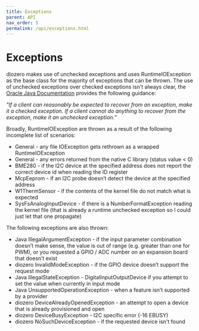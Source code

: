 ```yaml
---
title: Exceptions
parent: API
nav_order: 5
permalink: /api/exceptions.html
---
```


# Exceptions

diozero makes use of unchecked exceptions and uses RuntimeIOException as the base class for
the majority of exceptions that can be thrown.
The use of unchecked exceptions over checked exceptions isn't always clear, the
[Oracle Java Documentation](https://docs.oracle.com/javase/tutorial/essential/exceptions/runtime.html)
provides the following guidance:

_"If a client can reasonably be expected to recover from an exception, make it a checked exception. If a client cannot do anything to recover from the exception, make it an unchecked exception.”_ 

Broadly, RuntimeIOException are thrown as a result of the following incomplete list of scenarios:

* General - any file IOException gets rethrown as a wrapped RuntimeIOException
* General - any errors returned from the native C library (status value < 0)
* BME280 - if the I2C device at the specified address does not report the correct device id when reading the ID register
* McpEeprom - if an I2C probe doesn’t detect the device at the specified address
* W1ThermSensor - if the contents of the kernel file do not match what is expected
* SysFsAnalogInputDevice - if there is a NumberFormatException reading the kernel file (that is already a runtime unchecked exception so I could just let that one propagate)

The following exceptions are also thrown:

* Java IllegalArgumentException - if the input parameter combination doesn’t make sense, the value is out of range (e.g. greater than one for PWM), or you requested a GPIO / ADC number on an expansion board that doesn’t exist
* diozero InvalidModeException - if the GPIO device doesn’t support the request mode
* Java IllegalStateException - DigitalInputOutputDevice if you attempt to set the value when currently in input mode
* Java UnsupportedOperationException - when a feature isn’t supported by a provider
* diozero DeviceAlreadyOpenedException - an attempt to open a device that is already provisioned and open
* diozero DeviceBusyException - I2C specific error (-16 EBUSY)
* diozero NoSuchDeviceException - if the requested device isn't found
